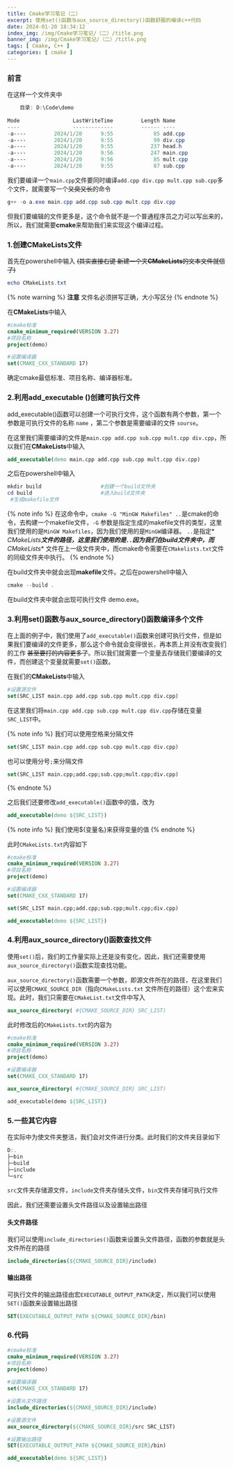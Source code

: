 ```yaml
---
title: Cmake学习笔记（二）
excerpt: 使用set()函数与aux_source_directory()函数舒服的编译c++代码
date: 2024-01-20 18:34:12
index_img: /img/Cmake学习笔记/（二）/title.png
banner_img: /img/Cmake学习笔记/（二）/title.png
tags: [ Cmake, C++ ]
categories: [ cmake ]
---
```


### 前言

在这样一个文件夹中

```powershell
    目录: D:\Code\demo
    
Mode                 LastWriteTime         Length Name
----                 -------------         ------ ----
-a----         2024/1/20      9:55             85 add.cpp
-a----         2024/1/20      9:55             99 div.cpp
-a----         2024/1/20      9:55            237 head.h
-a----         2024/1/20      9:56            247 main.cpp
-a----         2024/1/20      9:56             85 mult.cpp
-a----         2024/1/20      9:55             87 sub.cpp
```

我们要编译一个`main.cpp`文件要同时编译`add.cpp div.cpp mult.cpp sub.cpp`多个文件，就需要写一个~~又臭又长~~的命令

```powershell
g++ -o a.exe main.cpp add.cpp sub.cpp mult.cpp div.cpp
```

但我们要编辑的文件更多是，这个命令就不是一个普通程序员之力可以写出来的，
所以，我们就需要**cmake**来帮助我们来实现这个编译过程。

### 1.创建CMakeLists文件

首先在powershell中输入 ~~(其实直接右键 新建一个夹**CMakeLists**的文本文件就信了)~~

```powershell
echo CMakeLists.txt
```

{% note warning %}
**注意**
文件名必须拼写正确，大小写区分
{% endnote %}

在**CMakeLists**中输入

```cmake
#cmake标准
cmake_minimum_required(VERSION 3.27)
#项目名称
project(demo)

#设置编译器
set(CMAKE_CXX_STANDARD 17)
```

确定cmake最低标准、项目名称、编译器标准。

### 2.利用add_executable ()创建可执行文件

add_executable()函数可以创建一个可执行文件，这个函数有两个参数，第一个参数是可执行文件的名称 `name`
，第二个参数是需要编译的文件 `sourse`。

在这里我们需要编译的文件是`main.cpp add.cpp sub.cpp mult.cpp div.cpp`，所以我们在**CMakeLists**中输入

```cmake
add_executable(demo main.cpp add.cpp sub.cpp mult.cpp div.cpp)
```

之后在powershell中输入

```powershell
mkdir build                   #创建一个build文件夹
cd build                      #进入build文件夹
 #生成makefile文件
```

{% note info %}
在这命令中，`cmake -G "MinGW Makefiles" ..`是cmake的命令，去构建一个makefile文件，`-G`
参数是指定生成的makefile文件的类型，这里我们使用的是`MinGW Makefiles`，因为我们使用的是`MinGW`编译器。 `..`是指定*
*CMakeLists**文件的路径，这里我们使用的是`..`因为我们在build文件夹中，而**CMakeLists**
文件在上一级文件夹中，而cmake命令需要在`CMakelists.txt`文件的同级文件夹中执行。
{% endnote %}

在build文件夹中就会出现**makefile**文件。之后在powershell中输入

```powershell
cmake --build .
```

在build文件夹中就会出现可执行文件 demo.exe。

### 3.利用set()函数与aux_source_directory()函数编译多个文件

在上面的例子中，我们使用了`add_executable()`函数来创建可执行文件，但是如果我们要编译的文件更多，那么这个命令就会变得很长，再本质上并没有改变我们的工作
~~甚至要打的内容更多了~~。所以我们就需要一个变量去存储我们要编译的文件，而创建这个变量就需要`set()`函数。

在我们的**CMakeLists**中输入

```cmake
#设置源文件
set(SRC_LIST main.cpp add.cpp sub.cpp mult.cpp div.cpp)
```

在这里我们将`main.cpp add.cpp sub.cpp mult.cpp div.cpp`存储在变量`SRC_LIST`中。

{% note info %}
我们可以使用空格来分隔文件

```cmake
set(SRC_LIST main.cpp add.cpp sub.cpp mult.cpp div.cpp)
```

也可以使用分号`;`来分隔文件

```cmake
set(SRC_LIST main.cpp;add.cpp;sub.cpp;mult.cpp;div.cpp)
```

{% endnote %}

之后我们还要修改`add_executable()`函数中的值，改为

```cmake
add_executable(demo ${SRC_LIST})
```

{% note info %}
我们使用${变量名}来获得变量的值
{% endnote %}

此时`CMakeLists.txt`内容如下

```cmake
#cmake标准
cmake_minimum_required(VERSION 3.27)
#项目名称
project(demo)

#设置编译器
set(CMAKE_CXX_STANDARD 17)

set(SRC_LIST main.cpp;add.cpp;sub.cpp;mult.cpp;div.cpp)

add_executable(demo ${SRC_LIST})
```

### 4.利用aux_source_directory()函数查找文件

使用`set()`后，我们的工作量实际上还是没有变化，因此，我们还需要使用`aux_source_directory()`函数实现查找功能。

`aux_source_directory()`函数需要一个参数，即源文件所在的路径，在这里我们可以使用`CMAKE_SOURCE_DIR`（指向`CMakeLists.txt`
文件所在的路径）这个宏来实现。此时，我们只需要在`CMakeList.txt`文件中写入

```cmake
aux_source_directory( #{CMAKE_SOURCE_DIR} SRC_LIST)
```

此时修改后的`CMakeLists.txt`的内容为

```cmake
#cmake标准
cmake_minimum_required(VERSION 3.27)
#项目名称
project(demo)

#设置编译器
set(CMAKE_CXX_STANDARD 17)

aux_source_directory( #{CMAKE_SOURCE_DIR} SRC_LIST)

add_executable(demo ${SRC_LIST})
```

### 5.一些其它内容

在实际中为使文件夹整洁，我们会对文件进行分类。此时我们的文件夹目录如下

```powershell
D:.
├─bin
├─build
├─include
└─src
```

`src`文件夹存储源文件，`include`文件夹存储头文件，`bin`文件夹存储可执行文件

因此，我们还需要设置头文件路径以及设置输出路径

#### 头文件路径

我们可以使用`include_directories()`函数来设置头文件路径，函数的参数就是头文件所在的路径

```cmake
include_directories(${CMAKE_SOURCE_DIR}/include)
```

#### 输出路径

可执行文件的输出路径由宏`EXECUTABLE_OUTPUT_PATH`决定，所以我们可以使用`SET()`函数来设置输出路径

```cmake
SET(EXECUTABLE_OUTPUT_PATH ${CMAKE_SOURCE_DIR}/bin)
```

### 6.代码

```cmake
#cmake标准
cmake_minimum_required(VERSION 3.27)
#项目名称
project(demo)

#设置编译器
set(CMAKE_CXX_STANDARD 17)

#设置头文件路径
include_directories(${CMAKE_SOURCE_DIR}/include)

#设置源文件
aux_source_directory(${CMAKE_SOURCE_DIR}/src SRC_LIST)

#设置输出路径
SET(EXECUTABLE_OUTPUT_PATH ${CMAKE_SOURCE_DIR}/bin)

add_executable(demo ${SRC_LIST})
```